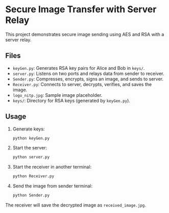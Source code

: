 # Secure Image Transfer with Server Relay

This project demonstrates secure image sending using AES and RSA with a server relay.

## Files

- `keyGen.py`: Generates RSA key pairs for Alice and Bob in `keys/`.
- `server.py`: Listens on two ports and relays data from sender to receiver.
- `Sender.py`: Compresses, encrypts, signs an image, and sends to server.
- `Receiver.py`: Connects to server, decrypts, verifies, and saves the image.
- `logo_nitp.jpg`: Sample image placeholder.
- `keys/`: Directory for RSA keys (generated by `keyGen.py`).

## Usage

1. Generate keys:
   ```bash
   python keyGen.py
   ```
2. Start the server:
   ```bash
   python server.py
   ```
3. Start the receiver in another terminal:
   ```bash
   python Receiver.py
   ```
4. Send the image from sender terminal:
   ```bash
   python Sender.py
   ```

The receiver will save the decrypted image as `received_image.jpg`.
